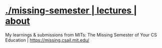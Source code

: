 # [./missing-semester | lectures | about](https://missing.csail.mit.edu/)

My learnings &amp; submissions from MITs: The Missing Semester of Your CS Education | https://missing.csail.mit.edu/
